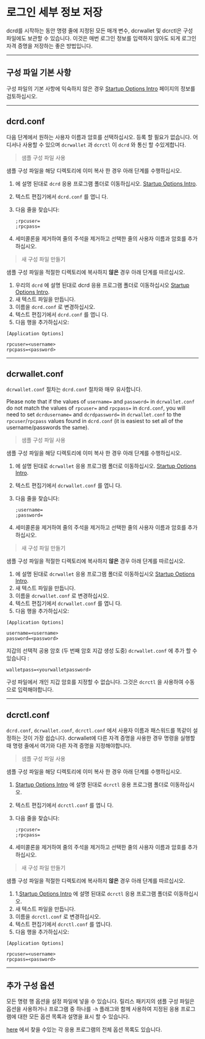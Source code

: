 # <i class="fa fa-hdd-o"></i> 로그인 세부 정보 저장

dcrd를 시작하는 동안 명령 줄에 지정된 모든 매개 변수,
dcrwallet 및 dcrctl은 구성 파일에도 보관할 수 있습니다. 이것은 매번 로그인 정보를 입력하지 않아도 되게 로그인 자격 증명을 저장하는 좋은 방법입니다.

---

## <i class="fa fa-laptop"></i> 구성 파일 기본 사항

구성 파일의 기본 사항에 익숙하지 않은 경우 [Startup Options Intro](/getting-started/startup-basics.md#configuration-files) 페이지의 정보를 검토하십시오.

---

## <i class="fa fa-terminal"></i> dcrd.conf 

다음 단계에서 원하는 사용자 이름과 암호를 선택하십시오. 등록 할 필요가 없습니다.
어디서나 사용할 수 있으며 `dcrwallet` 과 `dcrctl` 이 `dcrd` 와 통신 할 수있게합니다.

> 샘플 구성 파일 사용

샘플 구성 파일을 해당 디렉토리에 이미 복사 한 경우 아래 단계를 수행하십시오.

1. 에 설명 된대로 `dcrd` 응용 프로그램 폴더로 이동하십시오. [Startup Options Intro](/getting-started/startup-basics.md#configuration-files). 
2. 텍스트 편집기에서 `dcrd.conf` 를 엽니 다.
3. 다음 줄을 찾습니다:

    `;rpcuser=` <br />
    `;rpcpass=`

4. 세미콜론을 제거하여 줄의 주석을 제거하고 선택한 줄의 사용자 이름과 암호를 추가하십시오.

> 새 구성 파일 만들기

샘플 구성 파일을 적절한 디렉토리에 복사하지 **않은** 경우 아래 단계를 따르십시오.

1. 우리의 `dcrd` 에 설명 된대로 dcrd 응용 프로그램 폴더로 이동하십시오 [Startup Options Intro](/getting-started/startup-basics.md#configuration-files).
2. 새 텍스트 파일을 만듭니다.
3. 이름을 `dcrd.conf` 로 변경하십시오.
3. 텍스트 편집기에서 `dcrd.conf` 를 엽니 다.
4. 다음 행을 추가하십시오:

```no-highlight
[Application Options]

rpcuser=<username>
rpcpass=<password>
```

---

## <i class="fa fa-terminal"></i> dcrwallet.conf 

 `dcrwallet.conf` 절차는 `dcrd.conf` 절차와 매우 유사합니다.

Please note that if the values of `username=` and `password=` in `dcrwallet.conf` do not match the values of `rpcuser=` and `rpcpass=` in  `dcrd.conf`, you will need to set `dcrdusername=` and `dcrdpassword=`  in `dcrwallet.conf` to the `rpcuser`/`rpcpass` values found in `dcrd.conf` (it is easiest to set all of the username/passwords the same).

> 샘플 구성 파일 사용

샘플 구성 파일을 해당 디렉토리에 이미 복사 한 경우 아래 단계를 수행하십시오.

1. 에 설명 된대로 `dcrwallet` 응용 프로그램 폴더로 이동하십시오. [Startup Options Intro](/getting-started/startup-basics.md#configuration-files). 
2. 텍스트 편집기에서 `dcrwallet.conf` 를 엽니 다.
3. 다음 줄을 찾습니다:

    `;username=` <br />
    `;password=`

4. 세미콜론을 제거하여 줄의 주석을 제거하고 선택한 줄의 사용자 이름과 암호를 추가하십시오.

> 새 구성 파일 만들기

샘플 구성 파일을 적절한 디렉토리에 복사하지 **않은** 경우 아래 단계를 따르십시오.

1. 에 설명 된대로 `dcrwallet` 응용 프로그램 폴더로 이동하십시오 [Startup Options Intro](/getting-started/startup-basics.md#configuration-files).
2. 새 텍스트 파일을 만듭니다.
3. 이름을 `dcrwallet.conf` 로 변경하십시오.
3. 텍스트 편집기에서 `dcrwallet.conf` 를 엽니 다.
4. 다음 행을 추가하십시오:

```no-highlight
[Application Options]

username=<username>
password=<password>
```

지갑의 선택적 공용 암호 (두 번째 암호
지갑 생성 도중) `dcrwallet.conf` 에 추가 할 수 있습니다 :

```no-highlight
walletpass=<yourwalletpassword>
```

구성 파일에서 개인 지갑 암호를 지정할 수 없습니다. 그것은 `dcrctl` 을 사용하여 수동으로 입력해야합니다.

---

## <i class="fa fa-terminal"></i> dcrctl.conf 

 `dcrd.conf`, `dcrwallet.conf`, `dcrctl.conf` 에서 사용자 이름과 패스워드를 똑같이 설정하는 것이 가장 쉽습니다. dcrwallet에 다른 자격 증명을 사용한 경우 명령을 실행할 때 명령 줄에서 여기와 다른 자격 증명을 지정해야합니다.

> 샘플 구성 파일 사용

샘플 구성 파일을 해당 디렉토리에 이미 복사 한 경우 아래 단계를 수행하십시오.

1. [Startup Options Intro](/getting-started/startup-basics.md#configuration-files) 에 설명 된대로 `dcrctl` 응용 프로그램 폴더로 이동하십시오.
2. 텍스트 편집기에서 `dcrctl.conf` 를 엽니 다.
3. 다음 줄을 찾습니다:

    `;rpcuser=` <br />
    `;rpcpass=`

4. 세미콜론을 제거하여 줄의 주석을 제거하고 선택한 줄의 사용자 이름과 암호를 추가하십시오.

> 새 구성 파일 만들기

샘플 구성 파일을 적절한 디렉토리에 복사하지 **않은** 경우 아래 단계를 따르십시오.

1. 1.[Startup Options Intro](/getting-started/startup-basics.md#configuration-files) 에 설명 된대로 `dcrctl` 응용 프로그램 폴더로 이동하십시오.
2. 새 텍스트 파일을 만듭니다.
3. 이름을 `dcrctl.conf` 로 변경하십시오.
3. 텍스트 편집기에서 `dcrctl.conf` 를 엽니다.
4. 다음 행을 추가하십시오:

```no-highlight
[Application Options]

rpcuser=<username>
rpcpass=<password>
```

---

## <i class="fa fa-tasks"></i> 추가 구성 옵션

모든 명령 행 옵션을 설정 파일에 넣을 수 있습니다.
릴리스 패키지의 샘플 구성 파일은
옵션을 사용하거나 프로그램 중 하나를 `-h` 플래그와 함께 사용하여 지정된 응용 프로그램에 대한 모든 옵션 목록과 설명을 표시 할 수 있습니다.

[here](/advanced/program-options.md) 에서 찾을 수있는 각 응용 프로그램의 전체 옵션 목록도 있습니다.
